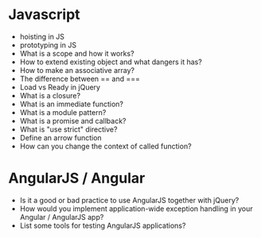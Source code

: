 # Javascript
- hoisting in JS
- prototyping in JS
- What is a scope and how it works?
- How to extend existing object and what dangers it has?
- How to make an associative array?
- The difference between == and ===
- Load vs Ready in jQuery
- What is a closure? 
- What is an immediate function? 
- What is a module pattern?
- What is a promise and callback?
- What is "use strict" directive?
- Define an arrow function
- How can you change the context of called function?

# AngularJS / Angular
- Is it a good or bad practice to use AngularJS together with jQuery?
- How would you implement application-wide exception handling in your Angular / AngularJS app?
- List some tools for testing AngularJS applications? 
